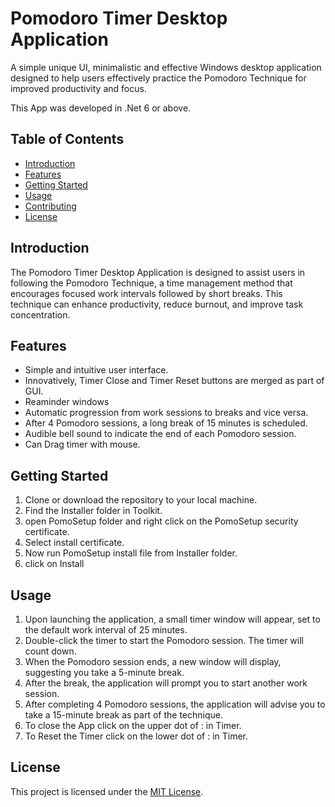 # Pomodoro Timer Desktop Application

A simple unique UI, minimalistic and effective Windows desktop application designed to help users effectively practice the Pomodoro Technique for improved productivity and focus.

This App was developed in .Net 6 or above.

## Table of Contents

- [Introduction](#introduction)
- [Features](#features)
- [Getting Started](#getting-started)
- [Usage](#usage)
- [Contributing](#contributing)
- [License](#license)

## Introduction

The Pomodoro Timer Desktop Application is designed to assist users in following the Pomodoro Technique, a time management method that encourages focused work intervals followed by short breaks. This technique can enhance productivity, reduce burnout, and improve task concentration.

## Features

- Simple and intuitive user interface.
- Innovatively, Timer Close and Timer Reset buttons are merged as part of GUI.
- Reaminder windows 
- Automatic progression from work sessions to breaks and vice versa.
- After 4 Pomodoro sessions, a long break of 15 minutes is scheduled.
- Audible bell sound to indicate the end of each Pomodoro session.
- Can Drag timer with mouse.

## Getting Started

1. Clone or download the repository to your local machine.
2. Find the Installer folder in Toolkit.
3. open PomoSetup folder and right click on the PomoSetup security certificate.
4. Select install certificate.
5. Now run PomoSetup install file from Installer folder.
6. click on Install

## Usage

1. Upon launching the application, a small timer window will appear, set to the default work interval of 25 minutes.
2. Double-click the timer to start the Pomodoro session. The timer will count down.
3. When the Pomodoro session ends, a new window will display, suggesting you take a 5-minute break.
4. After the break, the application will prompt you to start another work session.
5. After completing 4 Pomodoro sessions, the application will advise you to take a 15-minute break as part of the technique.
6. To close the App click on the upper dot of  :  in Timer.
7. To Reset the Timer click on the lower dot of  :  in Timer.


## License

This project is licensed under the [MIT License](LICENSE).


